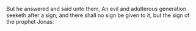 But he answered and said unto them, An evil and adulterous generation seeketh after a sign; and there shall no sign be given to it, but the sign of the prophet Jonas:
